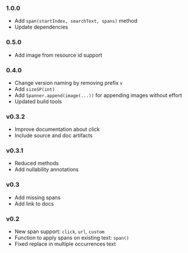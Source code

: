 ### 1.0.0

- Add `span(startIndex, searchText, spans)` method
- Update dependencies

### 0.5.0

- Add image from resource id support

### 0.4.0

- Change version naming by removing prefix `v`
- Add `sizeSP(int)`
- Add `Spanner.append(image(...))` for appending images without effort
- Updated build tools

### v0.3.2

- Improve documentation about click
- Include source and doc artifacts

### v0.3.1

- Reduced methods
- Add nullability annotations

### v0.3

- Add missing spans
- Add link to docs 

### v0.2

- New span support: `click`, `url`, `custom`
- Function to apply spans on existing text: `span()` 
- Fixed replace in multiple occurrences text
